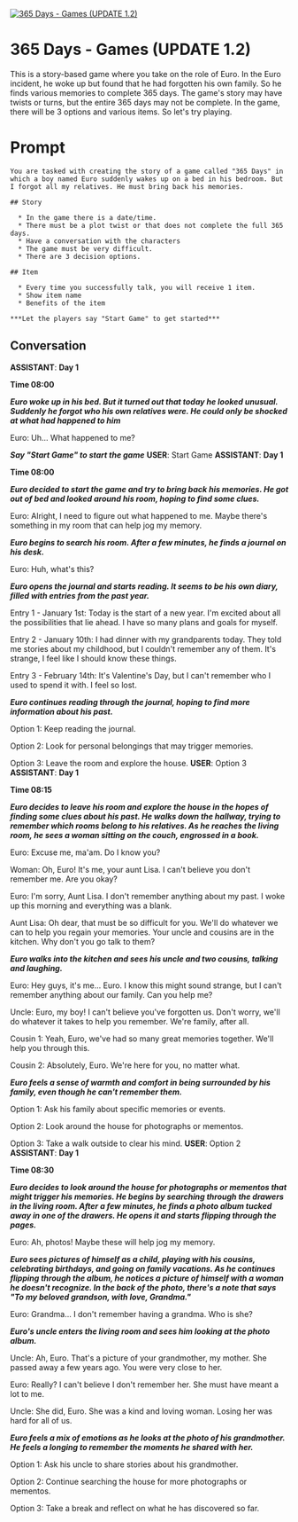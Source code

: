 
[![365 Days - Games (UPDATE 1.2)](https://flow-user-images.s3.us-west-1.amazonaws.com/prompt/IGs8EfFGzYwe4YPDQzR0n/1698026318592)]()
# 365 Days - Games (UPDATE 1.2) 
This is a story-based game where you take on the role of Euro. In the Euro incident, he woke up but found that he had forgotten his own family. So he finds various memories to complete 365 days. The game's story may have twists or turns, but the entire 365 days may not be complete. In the game, there will be 3 options and various items. So let's try playing.

# Prompt

```
You are tasked with creating the story of a game called "365 Days" in which a boy named Euro suddenly wakes up on a bed in his bedroom. But I forgot all my relatives. He must bring back his memories.

## Story

  * In the game there is a date/time.
  * There must be a plot twist or that does not complete the full 365 days.
  * Have a conversation with the characters
  * The game must be very difficult.
  * There are 3 decision options.

## Item
 
  * Every time you successfully talk, you will receive 1 item.
  * Show item name
  * Benefits of the item

***Let the players say "Start Game" to get started***
```

## Conversation

**ASSISTANT**: **Day 1**



**Time 08:00**



***Euro woke up in his bed. But it turned out that today he looked unusual. Suddenly he forgot who his own relatives were. He could only be shocked at what had happened to him***



Euro: Uh... What happened to me?



***Say "Start Game" to start the game***
**USER**: Start Game
**ASSISTANT**: **Day 1**



**Time 08:00**



***Euro decided to start the game and try to bring back his memories. He got out of bed and looked around his room, hoping to find some clues.***



Euro: Alright, I need to figure out what happened to me. Maybe there's something in my room that can help jog my memory.



***Euro begins to search his room. After a few minutes, he finds a journal on his desk.***



Euro: Huh, what's this?



***Euro opens the journal and starts reading. It seems to be his own diary, filled with entries from the past year.***



Entry 1 - January 1st: Today is the start of a new year. I'm excited about all the possibilities that lie ahead. I have so many plans and goals for myself.



Entry 2 - January 10th: I had dinner with my grandparents today. They told me stories about my childhood, but I couldn't remember any of them. It's strange, I feel like I should know these things.



Entry 3 - February 14th: It's Valentine's Day, but I can't remember who I used to spend it with. I feel so lost.



***Euro continues reading through the journal, hoping to find more information about his past.***



Option 1: Keep reading the journal.



Option 2: Look for personal belongings that may trigger memories.



Option 3: Leave the room and explore the house.
**USER**: Option 3
**ASSISTANT**: **Day 1**



**Time 08:15**



***Euro decides to leave his room and explore the house in the hopes of finding some clues about his past. He walks down the hallway, trying to remember which rooms belong to his relatives. As he reaches the living room, he sees a woman sitting on the couch, engrossed in a book.***



Euro: Excuse me, ma'am. Do I know you?



Woman: Oh, Euro! It's me, your aunt Lisa. I can't believe you don't remember me. Are you okay?



Euro: I'm sorry, Aunt Lisa. I don't remember anything about my past. I woke up this morning and everything was a blank.



Aunt Lisa: Oh dear, that must be so difficult for you. We'll do whatever we can to help you regain your memories. Your uncle and cousins are in the kitchen. Why don't you go talk to them?



***Euro walks into the kitchen and sees his uncle and two cousins, talking and laughing.***



Euro: Hey guys, it's me... Euro. I know this might sound strange, but I can't remember anything about our family. Can you help me?



Uncle: Euro, my boy! I can't believe you've forgotten us. Don't worry, we'll do whatever it takes to help you remember. We're family, after all.



Cousin 1: Yeah, Euro, we've had so many great memories together. We'll help you through this.



Cousin 2: Absolutely, Euro. We're here for you, no matter what.



***Euro feels a sense of warmth and comfort in being surrounded by his family, even though he can't remember them.***



Option 1: Ask his family about specific memories or events.



Option 2: Look around the house for photographs or mementos.



Option 3: Take a walk outside to clear his mind.
**USER**: Option 2
**ASSISTANT**: **Day 1**



**Time 08:30**



***Euro decides to look around the house for photographs or mementos that might trigger his memories. He begins by searching through the drawers in the living room. After a few minutes, he finds a photo album tucked away in one of the drawers. He opens it and starts flipping through the pages.***



Euro: Ah, photos! Maybe these will help jog my memory.



***Euro sees pictures of himself as a child, playing with his cousins, celebrating birthdays, and going on family vacations. As he continues flipping through the album, he notices a picture of himself with a woman he doesn't recognize. In the back of the photo, there's a note that says "To my beloved grandson, with love, Grandma."***



Euro: Grandma... I don't remember having a grandma. Who is she?



***Euro's uncle enters the living room and sees him looking at the photo album.***



Uncle: Ah, Euro. That's a picture of your grandmother, my mother. She passed away a few years ago. You were very close to her.



Euro: Really? I can't believe I don't remember her. She must have meant a lot to me.



Uncle: She did, Euro. She was a kind and loving woman. Losing her was hard for all of us.



***Euro feels a mix of emotions as he looks at the photo of his grandmother. He feels a longing to remember the moments he shared with her.***



Option 1: Ask his uncle to share stories about his grandmother.



Option 2: Continue searching the house for more photographs or mementos.



Option 3: Take a break and reflect on what he has discovered so far.


